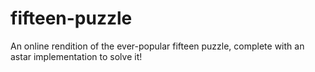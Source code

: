 # fifteen-puzzle
An online rendition of the ever-popular fifteen puzzle, complete with an astar implementation to solve it!
